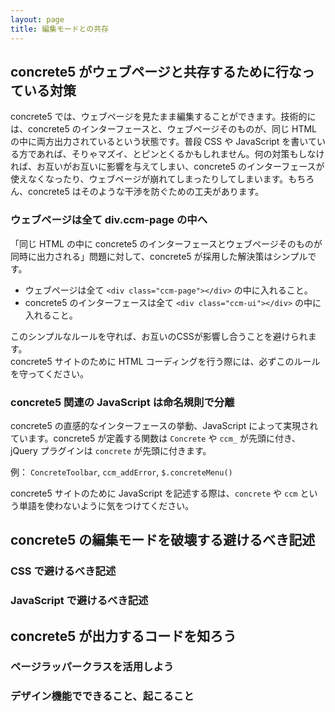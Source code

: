 ```yaml
---
layout: page
title: 編集モードとの共存
---
```


## concrete5 がウェブページと共存するために行なっている対策

concrete5 では、ウェブページを見たまま編集することができます。技術的には、concrete5 のインターフェースと、ウェブページそのものが、同じ HTML の中に両方出力されているという状態です。普段 CSS や JavaScript を書いている方であれば、そりゃマズイ、とピンとくるかもしれません。何の対策もしなければ、お互いがお互いに影響を与えてしまい、concrete5 のインターフェースが使えなくなったり、ウェブページが崩れてしまったりしてしまいます。もちろん、concrete5 はそのような干渉を防ぐための工夫があります。

### ウェブページは全て div.ccm-page の中へ

「同じ HTML の中に concrete5 のインターフェースとウェブページそのものが同時に出力される」問題に対して、concrete5 が採用した解決策はシンプルです。

* ウェブページは全て `<div class="ccm-page"></div>` の中に入れること。
* concrete5 のインターフェースは全て `<div class="ccm-ui"></div>` の中に入れること。

このシンプルなルールを守れば、お互いのCSSが影響し合うことを避けられます。  
concrete5 サイトのために HTML コーディングを行う際には、必ずこのルールを守ってください。

### concrete5 関連の JavaScript は命名規則で分離

concrete5 の直感的なインターフェースの挙動、JavaScript によって実現されています。concrete5 が定義する関数は `Concrete` や `ccm_` が先頭に付き、jQuery プラグインは `concrete` が先頭に付きます。

例： `ConcreteToolbar`, `ccm_addError`, `$.concreteMenu()`

concrete5 サイトのために JavaScript を記述する際は、`concrete` や `ccm` という単語を使わないように気をつけてください。

## concrete5 の編集モードを破壊する避けるべき記述

### CSS で避けるべき記述

### JavaScript で避けるべき記述

## concrete5 が出力するコードを知ろう

### ページラッパークラスを活用しよう

### デザイン機能でできること、起こること
